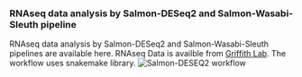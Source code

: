 ### RNAseq data analysis by Salmon-DESeq2 and Salmon-Wasabi-Sleuth pipeline

RNAseq data analysis by Salmon-DESeq2 and Salmon-Wasabi-Sleuth pipelines are available here. RNAseq Data is availble from [Griffith Lab](https://github.com/griffithlab/rnaseq_tutorial/wiki/RNAseq-Data). The workflow uses snakemake library. 
![Salmon-DESEQ2 workflow](https://1.bp.blogspot.com/-R0_wYdquruI/Wv_RAmqctyI/AAAAAAAABBw/LwJSzqeUWXEvBRDgWAjaoprie2HEDhXHACLcBGAs/s1600/salmon_deseq2_wasabi_sleuth.png)


